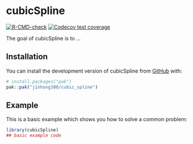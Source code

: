 
# cubicSpline

<!-- badges: start -->
[![R-CMD-check](https://github.com/jinhong380/cubic_spline/actions/workflows/R-CMD-check.yaml/badge.svg)](https://github.com/jinhong380/cubic_spline/actions/workflows/R-CMD-check.yaml)
[![Codecov test coverage](https://codecov.io/gh/jinhong380/cubic_spline/graph/badge.svg)](https://app.codecov.io/gh/jinhong380/cubic_spline)
<!-- badges: end -->

The goal of cubicSpline is to ...

## Installation

You can install the development version of cubicSpline from [GitHub](https://github.com/) with:

``` r
# install.packages("pak")
pak::pak("jinhong380/cubic_spline")
```

## Example

This is a basic example which shows you how to solve a common problem:

``` r
library(cubicSpline)
## basic example code
```

